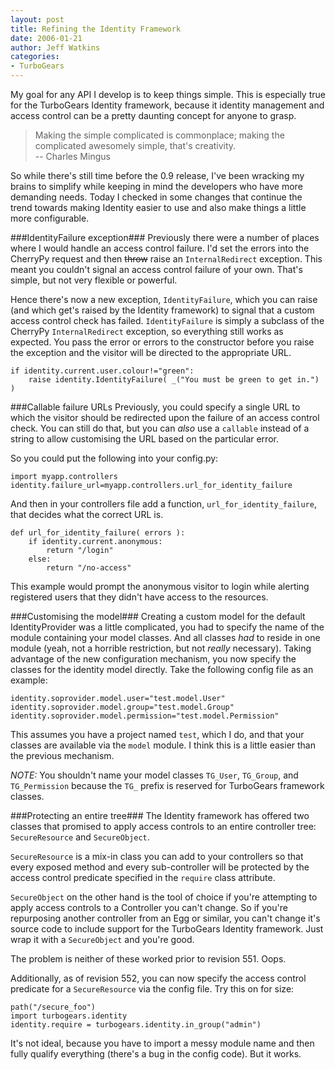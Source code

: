 ```yaml
---
layout: post
title: Refining the Identity Framework
date: 2006-01-21
author: Jeff Watkins
categories:
- TurboGears
---
```


My goal for any API I develop is to keep things simple. This is especially true for the TurboGears Identity framework, because it identity management and access control can be a pretty daunting concept for anyone to grasp.

> Making the simple complicated is commonplace;
> making the complicated awesomely simple, that's creativity.<br />
> -- Charles Mingus

So while there's still time before the 0.9 release, I've been wracking my brains to simplify while keeping in mind the developers who have more demanding needs. Today I checked in some changes that continue the trend towards making Identity easier to use and also make things a little more configurable.

###IdentityFailure exception###
Previously there were a number of places where I would handle an access control failure. I'd set the errors into the CherryPy request and then <strike>throw</strike> raise an `InternalRedirect` exception. This meant you couldn't signal an access control failure of your own. That's simple, but not very flexible or powerful.

Hence there's now a new exception, `IdentityFailure`, which you can raise (and which get's raised by the Identity framework) to signal that a custom access control check has failed. `IdentityFailure` is simply a subclass of the CherryPy `InternalRedirect` exception, so everything still works as expected. You pass the error or errors to the constructor before you raise the exception and the visitor will be directed to the appropriate URL.

    if identity.current.user.colour!="green":
        raise identity.IdentityFailure( _("You must be green to get in.") )

###Callable failure URLs
Previously, you could specify a single URL to which the visitor should be redirected upon the failure of an access control check. You can still do that, but you can *also* use a `callable` instead of a string to allow customising the URL based on the particular error.

So you could put the following into your config.py:

    import myapp.controllers
    identity.failure_url=myapp.controllers.url_for_identity_failure

And then in your controllers file add a function, `url_for_identity_failure`, that decides what the correct URL is.

    def url_for_identity_failure( errors ):
        if identity.current.anonymous:
            return "/login"
        else:
            return "/no-access"

This example would prompt the anonymous visitor to login while alerting registered users that they didn't have access to the resources.

###Customising the model###
Creating a custom model for the default IdentityProvider was a little complicated, you had to specify the name of the module containing your model classes. And all classes *had* to reside in one module (yeah, not a horrible restriction, but not *really* necessary). Taking advantage of the new configuration mechanism, you now specify the classes for the identity model directly. Take the following config file as an example:

    identity.soprovider.model.user="test.model.User"
    identity.soprovider.model.group="test.model.Group"
    identity.soprovider.model.permission="test.model.Permission"

This assumes you have a project named `test`, which I do, and that your classes are available via the `model` module. I think this is a little easier than the previous mechanism.

*NOTE:* You shouldn't name your model classes `TG_User`, `TG_Group`, and `TG_Permission` because the `TG_` prefix is reserved for TurboGears framework classes.

###Protecting an entire tree###
The Identity framework has offered two classes that promised to apply access controls to an entire controller tree: `SecureResource` and `SecureObject`.

`SecureResource` is a mix-in class you can add to your controllers so that every exposed method and every sub-controller will be protected by the access control predicate specified in the `require` class attribute.

`SecureObject` on the other hand is the tool of choice if you're attempting to apply access controls to a Controller you can't change. So if you're repurposing another controller from an Egg or similar, you can't change it's source code to include support for the TurboGears Identity framework. Just wrap it with a `SecureObject` and you're good.

The problem is neither of these worked prior to revision 551. Oops.

Additionally, as of revision 552, you can now specify the access control predicate for a `SecureResource` via the config file. Try this on for size:

    path("/secure_foo")
    import turbogears.identity
    identity.require = turbogears.identity.in_group("admin")

It's not ideal, because you have to import a messy module name and then fully qualify everything (there's a bug in the config code). But it works.
